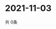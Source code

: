 # 2021-11-03
  共 0条

  <!-- BEGIN -->
  <!-- 最后更新时间Wed Nov 03 2021 19:02:53 GMT+0000 (Coordinated Universal Time) -->
  
  <!-- END -->
  
  
